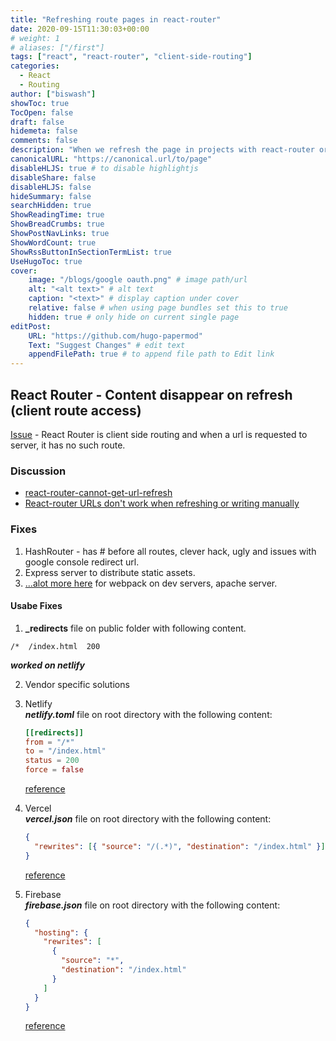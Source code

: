 ```yaml
---
title: "Refreshing route pages in react-router"
date: 2020-09-15T11:30:03+00:00
# weight: 1
# aliases: ["/first"]
tags: ["react", "react-router", "client-side-routing"]
categories:
  - React
  - Routing
author: ["biswash"]
showToc: true
TocOpen: false
draft: false
hidemeta: false
comments: false
description: "When we refresh the page in projects with react-router or any other client side routing,it returns 404. That is because the route doesnot exist on the backend; only exists on the front end. So, we need to configure to direct the request to the same index.html file"
canonicalURL: "https://canonical.url/to/page"
disableHLJS: true # to disable highlightjs
disableShare: false
disableHLJS: false
hideSummary: false
searchHidden: true
ShowReadingTime: true
ShowBreadCrumbs: true
ShowPostNavLinks: true
ShowWordCount: true
ShowRssButtonInSectionTermList: true
UseHugoToc: true
cover:
    image: "/blogs/google oauth.png" # image path/url
    alt: "<alt text>" # alt text
    caption: "<text>" # display caption under cover
    relative: false # when using page bundles set this to true
    hidden: true # only hide on current single page
editPost:
    URL: "https://github.com/hugo-papermod"
    Text: "Suggest Changes" # edit text
    appendFilePath: true # to append file path to Edit link
---
```


## React Router - Content disappear on refresh (client route access)

[Issue](https://stackoverflow.com/questions/27928372/react-router-urls-dont-work-when-refreshing-or-writing-manually/54765884) - React Router is client side routing and when a url is requested to server, it has no such route.

### Discussion

- [react-router-cannot-get-url-refresh](https://ui.dev/react-router-cannot-get-url-refresh)
- [React-router URLs don't work when refreshing or writing manually](https://stackoverflow.com/questions/27928372/react-router-urls-dont-work-when-refreshing-or-writing-manually/54765884)

### Fixes

1. HashRouter - has # before all routes, clever hack, ugly and issues with google console redirect url.
2. Express server to distribute static assets.
3. [...alot more here](https://ui.dev/react-router-cannot-get-url-refresh) for webpack on dev servers, apache server.

#### Usabe Fixes

1. **\_redirects** file on public folder with following content.

```
/*  /index.html  200
```

**_worked on netlify_**

2. Vendor specific solutions

1. Netlify  
   **_netlify.toml_** file on root directory with the following content:

   ```toml
   [[redirects]]
   from = "/*"
   to = "/index.html"
   status = 200
   force = false
   ```

   [reference](https://stackoverflow.com/questions/55990467/catch-all-redirect-for-create-react-app-in-netlify)

1. Vercel  
   **_vercel.json_** file on root directory with the following content:

   ```json
   {
     "rewrites": [{ "source": "/(.*)", "destination": "/index.html" }]
   }
   ```

   [reference](https://stackoverflow.com/questions/73749585/vercel-how-to-return-index-html-on-every-route-change)

1. Firebase  
   **_firebase.json_** file on root directory with the following content:

   ```json
   {
     "hosting": {
       "rewrites": [
         {
           "source": "*",
           "destination": "/index.html"
         }
       ]
     }
   }
   ```

   [reference](https://stackoverflow.com/questions/27928372/react-router-urls-dont-work-when-refreshing-or-writing-manually/54765884)
